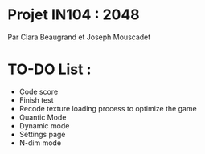 # Projet IN104 : 2048
Par Clara Beaugrand et Joseph Mouscadet

# TO-DO List :
- Code score
- Finish test
- Recode texture loading process to optimize the game
- Quantic Mode
- Dynamic mode
- Settings page
- N-dim mode